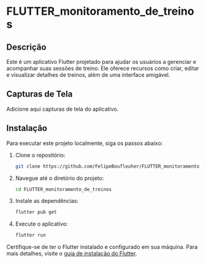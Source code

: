# FLUTTER_monitoramento_de_treinos

## Descrição

Este é um aplicativo Flutter projetado para ajudar os usuários a gerenciar e acompanhar suas sessões de treino. Ele oferece recursos como criar, editar e visualizar detalhes de treinos, além de uma interface amigável.

## Capturas de Tela

Adicione aqui capturas de tela do aplicativo.

## Instalação

Para executar este projeto localmente, siga os passos abaixo:

1. Clone o repositório:
   ```bash
   git clone https://github.com/FelipeBoufleuher/FLUTTER_monitoramento_de_treinos
   ```

2. Navegue até o diretório do projeto:
   ```bash
   cd FLUTTER_monitoramento_de_treinos
   ```

3. Instale as dependências:
   ```bash
   flutter pub get
   ```

4. Execute o aplicativo:
   ```bash
   flutter run
   ```

Certifique-se de ter o Flutter instalado e configurado em sua máquina. Para mais detalhes, visite o [guia de instalação do Flutter](https://docs.flutter.dev/get-started/install).
